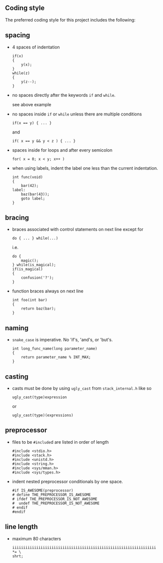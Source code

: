 Coding style
---

The preferred coding style for this project includes the following:

spacing
---

  * 4 spaces of indentation

        if(x)
        {
            y(x);
        }
        while(z)
        {
            y(z--);
        }

  * no spaces directly after the keywords `if` and `while`.

    see above example

  * no spaces inside `if` or `while` unless there are multiple conditions

        if(x == y) { ... }

    and

        if( x == y && y < z ) { ... }

  * spaces inside for loops and after every semicolon

        for( x = 0; x < y; x++ )

  * when using labels, indent the label one less than the current indentation.

        int func(void)
        {
            bar(42);
        label:
            baz(bar(43));
            goto label;
        }

bracing
---

  * braces associated with control statements on next line except for

    `do { ... } while(...)`

    i.e.

        do {
            magic();
        } while(is_magical);
        if(is_magical)
        {
            confusion('?');
        }

  * function braces always on next line

        int foo(int bar)
        {
            return baz(bar);
        }

naming
---

  * `snake_case` is imperative. No 'if's, 'and's, or 'but's.

        int long_func_name(long parameter_name)
        {
            return parameter_name % INT_MAX;
        }

casting
---

  * casts must be done by using `ugly_cast` from `stack_internal.h` like so

        ugly_cast(type)expression

    or

        ugly_cast(type)(expressions)

preprocessor
---

  * files to be `#include`d are listed in order of length

        #include <stdio.h>
        #include <stack.h>
        #include <unistd.h>
        #include <string.h>
        #include <sys/mman.h>
        #include <sys/types.h>

  * indent nested preprocessor conditionals by one space.

        #if IS_AWESOME(preprocessor)
        # define THE_PREPROCESSOR_IS_AWESOME
        # ifdef THE_PREPROCESSOR_IS_NOT_AWESOME
        #  undef THE_PREPROCESSOR_IS_NOT_AWESOME
        # endif
        #endif

line length
---

  * maximum 80 characters

        iiiiiiiiiiiiiiiiiiiiiiiiiiiiiiiiiiiiiiiiiiiiiiiiiiiiiiiiiiiiiiiiii *= \
        shrt;
